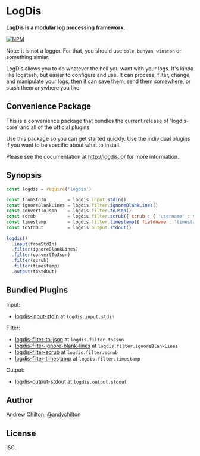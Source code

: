 # LogDis #

**LogDis is a modular log processing framework.**

[![NPM](https://nodei.co/npm/logdis.png?compact=true)](https://nodei.co/npm/logdis/)

Note: it is not a logger. For that, you should use `bole`, `bunyan`, `winston` or something simiar.

LogDis allows you to do whatever the hell you want with your logs. It's kinda like logstash, but easier to configure
and use. It can process, filter, change, and manipulate your logs, then it can save them, send them somewhere, or stash
them anywhere you like.

## Convenience Package ##

This is a convenience package that bundles the current release of 'logdis-core' and all of the official plugins.

Use this package so you can get started quickly. Use the individual plugins if you want to be specific about what to
install.

Please see the documentation at http://logdis.io/ for more information.

## Synopsis ##

```js
const logdis = require('logdis')

const fromStdIn        = logdis.input.stdin()
const ignoreBlankLines = logdis.filter.ignoreBlankLines()
const convertToJson    = logdis.filter.toJson()
const scrub            = logdis.filter.scrub({ scrub : { 'username' : true } })
const timestamp        = logdis.filter.timestamp({ fieldname : 'timestamp', format : 'epoch' })
const toStdOut         = logdis.output.stdout()

logdis()
  .input(fromStdIn)
  .filter(ignoreBlankLines)
  .filter(convertToJson)
  .filter(scrub)
  .filter(timestamp)
  .output(toStdOut)
```

## Bundled Plugins ##

Input:

* [logdis-input-stdin](https://www.npmjs.com/package/logdis-input-stdin/) at `logdis.input.stdin`

Filter:

* [logdis-filter-to-json](https://www.npmjs.com/package/logdis-filter-to-json/) at `logdis.filter.toJson`
* [logdis-filter-ignore-blank-lines](https://www.npmjs.com/package/logdis-ignore-blank-lines/) at `logdis.filter.ignoreBlankLines`
* [logdis-filter-scrub](https://www.npmjs.com/package/logdis-filter-scrub/) at `logdis.filter.scrub`
* [logdis-filter-timestamp](https://www.npmjs.com/package/logdis-filter-timestamp/) at `logdis.filter.timestamp`

Output:

* [logdis-output-stdout](https://www.npmjs.com/package/logdis-output-stdout/) at `logdis.output.stdout`

## Author ##

Andrew Chilton. [@andychilton](https://twitter.com/andychilton)

## License ##

ISC.
